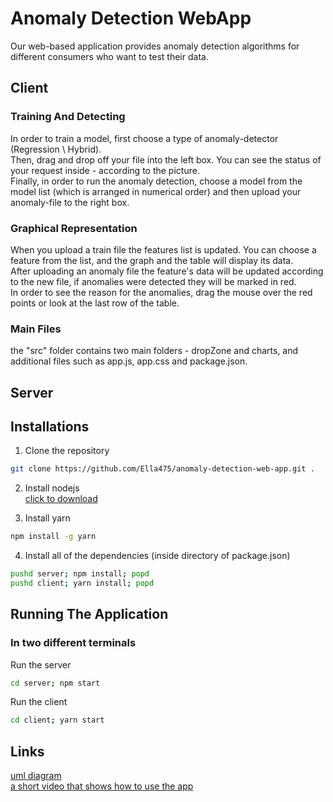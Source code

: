 # Anomaly Detection WebApp

Our web-based application provides anomaly detection algorithms for different consumers who want to test their data.

## Client

### Training And Detecting

In order to train a model, first choose a type of anomaly-detector (Regression \ Hybrid).<br />
Then, drag and drop off your file into the left box. You can see the status of your request
inside - according to the picture.<br /> Finally, in order to run the anomaly detection, choose a
model from the model list (which is arranged in numerical order) and then upload your anomaly-file
to the right box.

### Graphical Representation

When you upload a train file the features list is updated. You can choose a feature from the list, and the graph and the table will display its data.<br />
After uploading an anomaly file the feature's data will be updated according to the new file, if anomalies were detected they will be marked in red.<br />
In order to see the reason for the anomalies, drag the mouse over the red points or look at the last row of the table.

### Main Files
the "src" folder contains two main folders - dropZone and charts, and additional files such as app.js, app.css and package.json. 

## Server

## Installations

1. Clone the repository
```bash
git clone https://github.com/Ella475/anomaly-detection-web-app.git .
```

2. Install nodejs <br/>[click to download](https://nodejs.org/en/)<br/>

3. Install yarn
```bash
npm install -g yarn
```

4. Install all of the dependencies (inside directory of package.json)
```bash
pushd server; npm install; popd
pushd client; yarn install; popd
``` 


## Running The Application
### In two different terminals

Run the server
```bash
cd server; npm start
```

Run the client
```bash
cd client; yarn start
```

## Links

[uml diagram](https://github.com/Ella475/anomaly-detection-web-app/blob/master/uml.png)<br/>
[a short video that shows how to use the app]()<br/>
